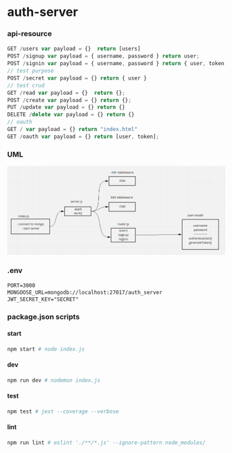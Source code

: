 # auth-server

### api-resource
```javascript
GET /users var payload = {}  return [users]
POST /signup var payload = { username, password } return user;
POST /signin var payload = { username, password } return { user, token }
// test purpose
POST /secret var payload = {} return { user }
// test crud
GET /read var payload = {}  return {};
POST /create var payload = {} return {};
PUT /update var payload = {} return {}
DELETE /delete var payload = {} return {}
// oauth
GET / var payload = {} return "index.html"
GET /oauth var payload = {} return [user, token];
```

### UML

<img src="./assets/lab11.png" />

### **.env**
```env
PORT=3000
MONGOOSE_URL=mongodb://localhost:27017/auth_server
JWT_SECRET_KEY="SECRET"
```

### package.json scripts
#### start
```sh
npm start # node index.js
```
#### dev
```sh
npm run dev # nodemon index.js
```
#### test
```sh
npm test # jest --coverage --verbose
```
#### lint
```sh
npm run lint # eslint './**/*.js' --ignore-pattern node_modules/
```
